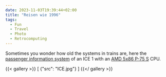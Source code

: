 ```yaml
---
date: 2023-11-03T19:39:44+02:00
title: "Reisen wie 1996"
tags:
  - Fun
  - Travel
  - Photo
  - Retrocomputing
---
```


Sometimes you wonder how old the systems in trains are, here the [passenger information system](https://en.wikipedia.org/wiki/Passenger_information_system) of an ICE 1 with an [AMD 5x86 P-75 S](https://en.wikipedia.org/wiki/Am5x86) CPU.

{{< gallery >}}
[
  {"src": "ICE.jpg"}
]
{{</ gallery >}}
